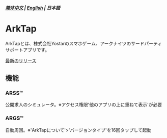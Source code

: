 ##### [简体中文](README.md) | [English](README_EN.md) | 日本語
# ArkTap
ArkTapとは、株式会社Yostarのスマホゲーム、アークナイツのサードパーティサポートアプリです。

[最新のリリース](https://github.com/IcebemAst/ArknightsTap/releases/latest)

## 機能

### ARSS™
公開求人のシミュレータ。※アクセス権限'他のアプリの上に重ねて表示'が必要

### ARGS™
自動周回。※'ArkTapについて'>'バージョンタイプ'を16回タップして起動


